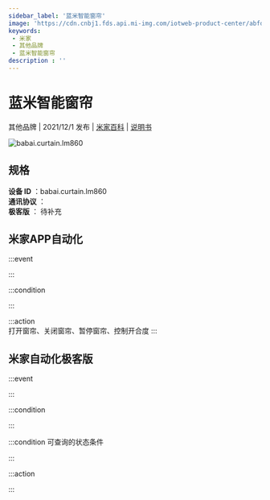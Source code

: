 ```yaml
---
sidebar_label: '蓝米智能窗帘'
image: 'https://cdn.cnbj1.fds.api.mi-img.com/iotweb-product-center/abfd7c5bc9cc6cb23e1a258f4d09b00f_1626753523497.png?GalaxyAccessKeyId=AKVGLQWBOVIRQ3XLEW&Expires=9223372036854775807&Signature=LvC0m6ouDUF22KeqTW6VP9cnL/4='
keywords: 
 - 米家
 - 其他品牌
 - 蓝米智能窗帘
description : ''
---
```

# 蓝米智能窗帘

其他品牌 | 2021/12/1 发布 | [米家百科](https://home.mi.com/webapp/content/baike/product/index.html?model=babai.curtain.lm860) | [说明书](https://home.mi.com/views/introduction.html?model=babai.curtain.lm860&region=cn)

![babai.curtain.lm860](https://cdn.cnbj1.fds.api.mi-img.com/iotweb-product-center/abfd7c5bc9cc6cb23e1a258f4d09b00f_1626753523497.png?GalaxyAccessKeyId=AKVGLQWBOVIRQ3XLEW&Expires=9223372036854775807&Signature=LvC0m6ouDUF22KeqTW6VP9cnL/4=)

## 规格  
> 
**设备 ID** ：babai.curtain.lm860  
**通讯协议** ：  
**极客版**  ： 待补充 


## 米家APP自动化  

:::event  

:::

:::condition  

:::

:::action   
打开窗帘、关闭窗帘、暂停窗帘、控制开合度
:::

## 米家自动化极客版  

:::event  

:::

:::condition  

:::

:::condition 可查询的状态条件  

:::

:::action  

:::

        
